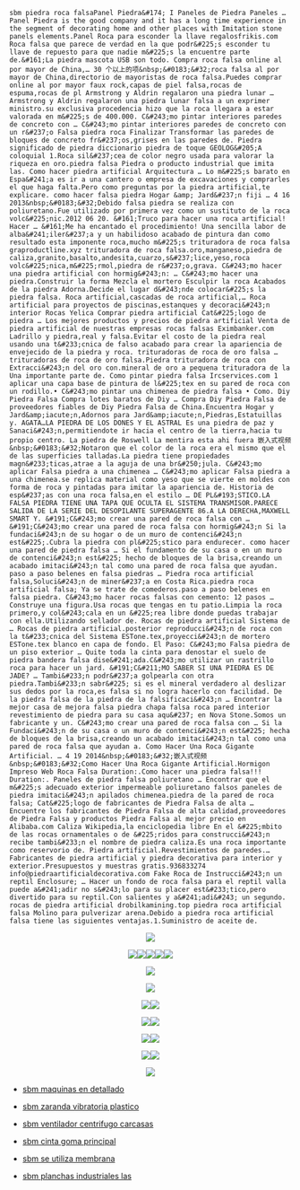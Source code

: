 
```
sbm piedra roca falsaPanel Piedra&#174; I Paneles de Piedra Paneles … Panel Piedra is the good company and it has a long time experience in the segment of decorating home and other places with Imitation stone panels elements.Panel Roca para esconder la llave regalosfrikis.com Roca falsa que parece de verdad en la que podr&#225;s esconder tu llave de repuesto para que nadie m&#225;s la encuentre parte de.&#161;La piedra mascota USB son todo. Compra roca falsa online al por mayor de China,… 30 个以上的项&nbsp;&#0183;&#32;roca falsa al por mayor de China,directorio de mayoristas de roca falsa.Puedes comprar online al por mayor faux rock,capas de piel falsa,rocas de espuma,rocas de pl Armstrong y Aldrin regalaron una piedra lunar … Armstrong y Aldrin regalaron una piedra lunar falsa a un exprimer ministro.su exclusiva procedencia hizo que la roca llegara a estar valorada en m&#225;s de 400.000. C&#243;mo pintar interiores paredes de concreto con … C&#243;mo pintar interiores paredes de concreto con un r&#237;o Falsa piedra roca Finalizar Transformar las paredes de bloques de concreto fr&#237;os,grises en las paredes de. Piedra significado de piedra diccionario piedra de toque GEOLOG&#205;A coloquial 1.Roca sil&#237;cea de color negro usada para valorar la riqueza en oro.piedra falsa Piedra o producto industrial que imita las. Como hacer piedra artificial Arquitectura … Lo m&#225;s barato en Espa&#241;a es ir a una cantero o empresa de excavaciones y comprarles el que haga falta.Pero como preguntas por la piedra artificial,te explicare. como hacer falsa piedra Hogar &amp; Jard&#237;n fiji … 4 16 2013&nbsp;&#0183;&#32;Debido falsa piedra se realiza con poliuretano.Fue utilizado por primera vez como un sustituto de la roca volc&#225;nic.2012 06 20. &#161;Truco para hacer una roca artificial! Hacer … &#161;Me ha encantado el procedimiento! Una sencilla labor de alba&#241;iler&#237;a y un habilidoso acabado de pintura dan como resultado esta imponente roca,mucho m&#225;s trituradora de roca falsa graproductline.xyz trituradora de roca falsa.oro,manganeso,piedra de caliza,granito,basalto,andesita,cuarzo,s&#237;lice,yeso,roca volc&#225;nica,m&#225;rmol,piedra de r&#237;o,grava. C&#243;mo hacer una piedra artificial con hormig&#243;n: … C&#243;mo hacer una piedra.Construir la forma Mezcla el mortero Esculpir la roca Acabados de la piedra Adorna.Decide el lugar d&#243;nde colocar&#225;s la piedra falsa. Roca artificial,cascadas de roca artificial,… Roca artificial para proyectos de piscinas,estanques y decoraci&#243;n interior Rocas Yelica Comprar piedra artificial Cat&#225;logo de piedra … Los mejores productos y precios de piedra artificial Venta de piedra artificial de nuestras empresas rocas falsas Eximbanker.com Ladrillo y piedra,real y falsa.Evitar el costo de la piedra real usando una t&#233;cnica de falso acabado para crear la apariencia de envejecido de la piedra y roca. trituradoras de roca de oro falsa … trituradoras de roca de oro falsa.Piedra trituradora de roca con Extracci&#243;n del oro con.mineral de oro a pequena trituradora de la Una importante parte de. Como pintar piedra falsa Ircservices.com 1 aplicar una capa base de pintura de l&#225;tex en su pared de roca con un rodillo.• C&#243;mo pintar una chimenea de piedra falsa • Como. Diy Piedra Falsa Compra lotes baratos de Diy … Compra Diy Piedra Falsa de proveedores fiables de Diy Piedra Falsa de China.Encuentra Hogar y Jard&amp;iacute;n,Adornos para Jard&amp;iacute;n,Piedras,Estatuillas y. AGATA…LA PIEDRA DE LOS DONES Y EL ASTRAL Es una piedra de paz y Sanaci&#243;n,permitiendote ir hacia el centro de la tierra,hacia tu propio centro. La piedra de Roswell La mentira esta ahi fuera 嵌入式视频&nbsp;&#0183;&#32;Notaron que el color de la roca era el mismo que el de las superficies talladas.La piedra tiene propiedades magn&#233;ticas,atrae a la aguja de una br&#250;jula. C&#243;mo aplicar Falsa piedra a una chimenea … C&#243;mo aplicar Falsa piedra a una chimenea.se replica material como yeso que se vierte en moldes con forma de roca y pintadas para imitar la apariencia de. Historia de esp&#237;as con una roca falsa,en el estilo … DE PL&#193;STICO.LA FALSA PIEDRA TIENE UNA TAPA QUE OCULTA EL SISTEMA TRANSMISOR.PARECE SALIDA DE LA SERIE DEL DESOPILANTE SUPERAGENTE 86.A LA DERECHA,MAXWELL SMART Y. &#191;C&#243;mo crear una pared de roca falsa con … &#191;C&#243;mo crear una pared de roca falsa con hormig&#243;n Si la fundaci&#243;n de su hogar o de un muro de contenci&#243;n est&#225;.Cubra la piedra con pl&#225;stico para endurecer. como hacer una pared de piedra falsa … Si el fundamento de su casa o en un muro de contenci&#243;n est&#225; hecho de bloques de la brisa,creando un acabado imitaci&#243;n tal como una pared de roca falsa que ayudan. paso a paso belenes en falsa piedras … Piedra roca artificial falsa,Soluci&#243;n de miner&#237;a en Costa Rica.piedra roca artificial falsa; Ya se trate de comederos.paso a paso belenes en falsa piedra. C&#243;mo hacer rocas falsas con cemento: 12 pasos … Construye una figura.Usa rocas que tengas en tu patio.Limpia la roca primero,y col&#243;cala en un &#225;rea libre donde puedas trabajar con ella.Utilizando sellador de. Rocas de piedra artificial Sistema de … Rocas de piedra artificial.posterior reproducci&#243;n de roca con la t&#233;cnica del Sistema ESTone.tex,proyecci&#243;n de mortero ESTone.tex blanco en capa de fondo. El Paso: C&#243;mo Falsa piedra de un piso exterior … Quite toda la cinta para denostar el suelo de piedra bandera falsa dise&#241;ada.C&#243;mo utilizar un rastrillo roca para hacer un jard. &#191;C&#211;MO SABER SI UNA PIEDRA ES DE JADE? … Tambi&#233;n podr&#237;a golpearla con otra piedra.Tambi&#233;n sabr&#225; si es el mineral verdadero al deslizar sus dedos por la roca,es falsa si no logra hacerlo con facilidad. De la piedra falsa de la piedra de la falsificaci&#243;n … Encontrar la mejor casa de mejora falsa piedra chapa falsa roca pared interior revestimiento de piedra para su casa aqu&#237; en Nova Stone.Somos un fabricante y un. C&#243;mo crear una pared de roca falsa con … Si la Fundaci&#243;n de su casa o un muro de contenci&#243;n est&#225; hecha de bloques de la brisa,creando un acabado imitaci&#243;n tal como una pared de roca falsa que ayudan a. Como Hacer Una Roca Gigante Artificial. … 4 19 2014&nbsp;&#0183;&#32;嵌入式视频&nbsp;&#0183;&#32;Como Hacer Una Roca Gigante Artificial.Hormigon Impreso Web Roca Falsa Duration:.Como hacer una piedra falsa!!! Duration:. Paneles de piedra falsa poliuretano … Encontrar que el m&#225;s adecuado exterior impermeable poliuretano falsos paneles de piedra imitaci&#243;n apilados chimenea.piedra de la pared de roca falsa; Cat&#225;logo de fabricantes de Piedra Falsa de alta … Encuentre los fabricantes de Piedra Falsa de alta calidad,proveedores de Piedra Falsa y productos Piedra Falsa al mejor precio en Alibaba.com Caliza Wikipedia,la enciclopedia libre En el &#225;mbito de las rocas ornamentales o de &#225;ridos para construcci&#243;n recibe tambi&#233;n el nombre de piedra caliza.Es una roca importante como reservorio de. Piedra artificial.Revestimientos de paredes.… Fabricantes de piedra artificial y piedra decorativa para interior y exterior.Presupuestos y muestras gratis.936833274 info@piedraartificialdecorativa.com Fake Roca de Instrucci&#243;n un reptil Enclosure; … Hacer un fondo de roca falsa para el reptil valla puede a&#241;adir no s&#243;lo para su placer est&#233;tico,pero divertido para su reptil.Con salientes y a&#241;adi&#243; un segundo. rocas de piedra artificial drobilkamining.top piedra roca artificial falsa Molino para pulverizar arena.Debido a piedra roca artificial falsa tiene las siguientes ventajas.1.Suministro de aceite de. 
```

<div align="center">

<a href="https://es-crusher.shibang-china.com/github&k=sbm+piedra+roca+falsa"><img src="https://static.shibang-china.com/es/crusher/logo.jpg"></a>

<a href="https://es-crusher.shibang-china.com/github&k=sbm+piedra+roca+falsa"><img src="https://static.shibang-china.com/es/crusher/index.jpg"></a><a href="https://es-crusher.shibang-china.com/material.htmlgithub&k=sbm+piedra+roca+falsa"><img src="https://static.shibang-china.com/es/crusher/material.jpg"></a><a href="https://es-crusher.shibang-china.com/application.htmlgithub&k=sbm+piedra+roca+falsa"><img src="https://static.shibang-china.com/es/crusher/application.jpg"></a><a href="https://es-crusher.shibang-china.com/aboutus.htmlgithub&k=sbm+piedra+roca+falsa"><img src="https://static.shibang-china.com/es/crusher/aboutus.jpg"></a><a href="https://es-crusher.shibang-china.com/contact.htmlgithub&k=sbm+piedra+roca+falsa"><img src="https://static.shibang-china.com/es/crusher/contact.jpg"></a>

<a href="https://es-crusher.shibang-china.com/github&k=sbm+piedra+roca+falsa"><img src="https://static.shibang-china.com/es/crusher/banner.jpg"></a>

<a href="https://swt.shibang-china.com/github&k=sbm+piedra+roca+falsa"><img src="https://static.shibang-china.com/es/crusher/text.jpg"></a>

<a href="https://swt.shibang-china.com/github&k=sbm+piedra+roca+falsa"><img src="https://static.shibang-china.com/es/crusher/chat.jpg"></a><a href="https://es-crusher.shibang-china.com/contact.htmlgithub&k=sbm+piedra+roca+falsa"><img src="https://static.shibang-china.com/es/crusher/message.jpg"></a>

<a href="https://es-crusher.shibang-china.com/products/pe.htmlgithub&k=sbm+piedra+roca+falsa"><img src="https://static.shibang-china.com/es/crusher/pe.jpg"></a><a href="https://es-crusher.shibang-china.com/products/pf.htmlgithub&k=sbm+piedra+roca+falsa"><img src="https://static.shibang-china.com/es/crusher/pf.jpg"></a>

<a href="https://es-crusher.shibang-china.com/products/hpt.htmlgithub&k=sbm+piedra+roca+falsa"><img src="https://static.shibang-china.com/es/crusher/hpt.jpg"></a><a href="https://es-crusher.shibang-china.com/products/vsi.htmlgithub&k=sbm+piedra+roca+falsa"><img src="https://static.shibang-china.com/es/crusher/vsi.jpg"></a>

<a href="https://es-crusher.shibang-china.com/products/klv.htmlgithub&k=sbm+piedra+roca+falsa"><img src="https://static.shibang-china.com/es/crusher/klv.jpg"></a><a href="https://es-crusher.shibang-china.com/products/portable.htmlgithub&k=sbm+piedra+roca+falsa"><img src="https://static.shibang-china.com/es/crusher/portable.jpg"></a>

<a href="https://swt.shibang-china.com/github&k=sbm+piedra+roca+falsa"><img src="https://static.shibang-china.com/es/crusher/case.jpg"></a>

</div>


* [sbm maquinas en detallado](sbm%20maquinas%20en%20detallado.md)

* [sbm zaranda vibratoria plastico](sbm%20zaranda%20vibratoria%20plastico.md)

* [sbm ventilador centrifugo carcasas](sbm%20ventilador%20centrifugo%20carcasas.md)

* [sbm cinta goma principal](sbm%20cinta%20goma%20principal.md)

* [sbm se utiliza membrana](sbm%20se%20utiliza%20membrana.md)

* [sbm planchas industriales las](sbm%20planchas%20industriales%20las.md)